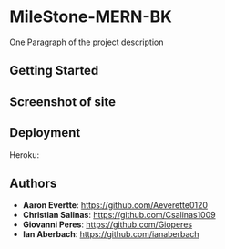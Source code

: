 # MileStone-MERN-BK

One Paragraph of the project description


## Getting Started
## Screenshot of site 
## Deployment

Heroku: 

## Authors

  - **Aaron Evertte**:
  https://github.com/Aeverette0120
  - **Christian Salinas**:
  https://github.com/Csalinas1009
  - **Giovanni Peres**:
  https://github.com/Gioperes
  - **Ian Aberbach**:
  https://github.com/ianaberbach

